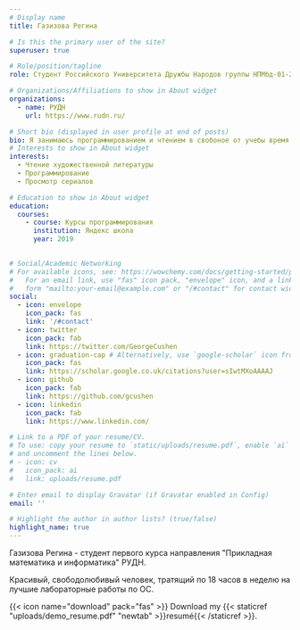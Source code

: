 ```yaml
---
# Display name
title: Газизова Регина

# Is this the primary user of the site?
superuser: true

# Role/position/tagline
role: Студент Российского Университета Дружбы Народов группы НПМбд-01-21.

# Organizations/Affiliations to show in About widget
organizations:
  - name: РУДН
    url: https://www.rudn.ru/

# Short bio (displayed in user profile at end of posts)
bio: Я занимаюсь программированием и чтением в свобоное от учебы время
# Interests to show in About widget
interests:
  - Чтение художественной литературы
  - Программирование
  - Просмотр сериалов

# Education to show in About widget
education:
  courses:
    - course: Курсы программирования
      institution: Яндекс школа
      year: 2019
    

# Social/Academic Networking
# For available icons, see: https://wowchemy.com/docs/getting-started/page-builder/#icons
#   For an email link, use "fas" icon pack, "envelope" icon, and a link in the
#   form "mailto:your-email@example.com" or "/#contact" for contact widget.
social:
  - icon: envelope
    icon_pack: fas
    link: '/#contact'
  - icon: twitter
    icon_pack: fab
    link: https://twitter.com/GeorgeCushen
  - icon: graduation-cap # Alternatively, use `google-scholar` icon from `ai` icon pack
    icon_pack: fas
    link: https://scholar.google.co.uk/citations?user=sIwtMXoAAAAJ
  - icon: github
    icon_pack: fab
    link: https://github.com/gcushen
  - icon: linkedin
    icon_pack: fab
    link: https://www.linkedin.com/

# Link to a PDF of your resume/CV.
# To use: copy your resume to `static/uploads/resume.pdf`, enable `ai` icons in `params.toml`,
# and uncomment the lines below.
# - icon: cv
#   icon_pack: ai
#   link: uploads/resume.pdf

# Enter email to display Gravatar (if Gravatar enabled in Config)
email: ''

# Highlight the author in author lists? (true/false)
highlight_name: true
---
```


Газизова Регина - студент первого курса направления "Прикладная математика и информатика" РУДН. 

Красивый, свободолюбивый человек, тратящий по 18 часов в неделю на лучшие лабораторные работы по ОС.

{{< icon name="download" pack="fas" >}} Download my {{< staticref "uploads/demo_resume.pdf" "newtab" >}}resumé{{< /staticref >}}.
